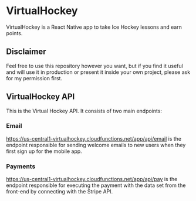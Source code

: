 # VirtualHockey

VirtualHockey is a React Native app to take Ice Hockey lessons and earn points.

## Disclaimer

Feel free to use this repository however you want, but if you find it useful and will use it in production or present it inside your own project, please ask for my permission first.

## VirtualHockey API

This is the Virtual Hockey API. It consists of two main endpoints:

### Email
https://us-central1-virtualhockey.cloudfunctions.net/app/api/email is the endpoint responsible for sending welcome emails to new users when they first sign up for the mobile app.

### Payments
https://us-central1-virtualhockey.cloudfunctions.net/app/api/pay is the endpoint responsible for executing the payment with the data set from the front-end by connecting with the Stripe API.
